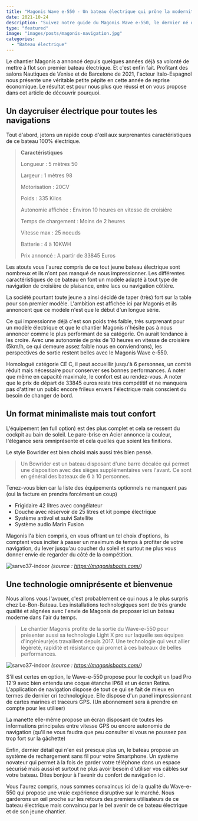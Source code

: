 ```yaml
---
title: "Magonis Wave e-550 - Un bateau électrique qui prône la modernité"
date: 2021-10-24
description: "Suivez notre guide du Magonis Wave e-550, le dernier né de Magonis qui nous propose ici un superbe bateau pratique, électrique et moderne"
type: "featured"
image: "images/posts/magonis-navigation.jpg"
categories: 
  - "Bateau électrique"
---
```


Le chantier Magonis a annoncé depuis quelques années déjà sa volonté de mettre à flot son premier bateau électrique. Et c'est enfin fait. Profitant des salons Nautiques de Venise et de Barcelone de 2021, l'acteur Italo-Espagnol nous présente une véritable petite pépite en cette année de reprise économique. Le résultat est pour nous plus que réussi et on vous propose dans cet article de découvrir pourquoi.

## Un daycruiser électrique pour toutes les navigations

Tout d'abord, jetons un rapide coup d'œil aux surprenantes caractéristiques de ce bateau 100% électrique.

> **Caractéristiques**
> 
> Longueur : 5 mètres 50
> 
> Largeur : 1 mètres 98
> 
> Motorisation : 20CV
> 
> Poids : 335 Kilos
> 
> Autonomie affichée : Environ 10 heures en vitesse de croisière
> 
> Temps de chargement : Moins de 2 heures
> 
> Vitesse max : 25 noeuds
> 
> Batterie : 4 à 10KWH
> 
> Prix annoncé : A partir de 33845 Euros


Les atouts vous l'aurez compris de ce tout jeune bateau électrique sont nombreux et ils n'ont pas manqué de nous impressionner. Les différentes caractéristiques de ce bateau en font un modèle adapté à tout type de navigation de croisière de plaisance, entre lacs ou navigation côtière.

La société pourtant toute jeune a ainsi décidé de taper (très) fort sur la table pour son premier modèle. L'ambition est affichée ici par Magonis et ils annoncent que ce modéle n'est que le début d'un longue série.

Ce qui impressionne déjà c'est son poids très faible, très surprenant pour un modèle électrique et que le chantier Magonis n'hésite pas à nous annoncer comme le plus performant de sa catégorie. On aurait tendance à les croire. Avec une autonomie de près de 10 heures en vitesse de croisière (5km/h, ce qui demeure assez faible nous en conviendrons), les perspectives de sortie restent belles avec le Magonis Wave e-550.

Homologué catégorie CE C, il peut accueillir jusqu'à 6 personnes, un comité réduit mais nécessaire pour conserver ses bonnes performances. A noter que même en capacité maximale, le confort est au rendez-vous. A noter que le prix de départ de 33845 euros reste très compétitif et ne manquera pas d'attirer un public encore frileux envers l'électrique mais conscient du besoin de changer de bord.


## Un format minimaliste mais tout confort

L'équipement (en full option) est des plus complet et cela se ressent du cockpit au bain de soleil. Le pare-brise en Acier annonce la couleur, l'élégance sera omniprésente et cela quelles que soient les finitions. 

Le style Bowrider est bien choisi mais aussi très bien pensé. 

> Un Bowrider est un bateau disposant d'une barre décalée qui permet une disposition avec des sièges supplémentaires vers l'avant. Ce sont en général des bateaux de 6 à 10 personnes.

Tenez-vous bien car la liste des équipements optionnels ne manquent pas (oui la facture en prendra forcément un coup) 
- Frigidaire 42 litres avec congélateur
- Douche avec réservoir de 25 litres et kit pompe électrique
- Système antivol et suivi Satellite
- Système audio Marin Fusion

Magonis l'a bien compris, en vous offrant un tel choix d'options, ils comptent vous inciter à passer un maximum de temps à profiter de votre navigation, du lever jusqu'au coucher du soleil et surtout ne plus vous donner envie de regarder du côté de la compétition.

![sarvo37-indoor](/images/posts/magonis-vue-dessus.jpg)
*(source : https://magonisboats.com/)*

## Une technologie omniprésente et bienvenue

Nous allons vous l'avouer, c'est probablement ce qui nous a le plus surpris chez Le-Bon-Bateau. Les installations technologiques sont de très grande qualité et alignées avec l'envie de Magonis de proposer ici un bateau moderne dans l'air du temps. 

> Le chantier Magonis profite de la sortie du Wave-e-550 pour présenter aussi sa technologie Light X pro sur laquelle ses équipes d'ingénieur(e)s travaillent depuis 2017. Une technologie qui veut allier légèreté, rapidité et résistance qui promet à ces bateaux de belles performances.

![sarvo37-indoor](/images/posts/magonis-tableau-pilotage.jpg)
*(source : https://magonisboats.com/)*

S'il est certes en option, le Wave-e-550 propose pour le cockpit un Ipad Pro 12'9 avec bien entendu une coque étanche IP68 et un écran Retina. L'application de navigation dispose de tout ce qui se fait de mieux en termes de dernier cri technologique. Elle dispose d'un panel impressionnant de cartes marines et traceurs GPS. (Un abonnement sera à prendre en compte pour les utiliser)

La manette elle-même propose un écran disposant de toutes les informations principales entre vitesse GPS ou encore autonomie de navigation (qu'il ne vous faudra que peu consulter si vous ne poussez pas trop fort sur la gâchette)

Enfin, dernier détail qui n'en est presque plus un, le bateau propose un système de rechargement sans fil pour votre Smartphone. Un système novateur qui permet à la fois de garder votre téléphone dans un espace sécurisé mais aussi et surtout ne plus avoir besoin d'utiliser vos câbles sur votre bateau. Dites bonjour à l'avenir du confort de navigation ici.

Vous l'aurez compris, nous sommes convaincus ici de la qualité du Wave-e-550 qui propose une vraie expérience disruptive sur le marché. Nous garderons un œil proche sur les retours des premiers utilisateurs de ce bateau électrique mais convaincu par le bel avenir de ce bateau électrique et de son jeune chantier.
